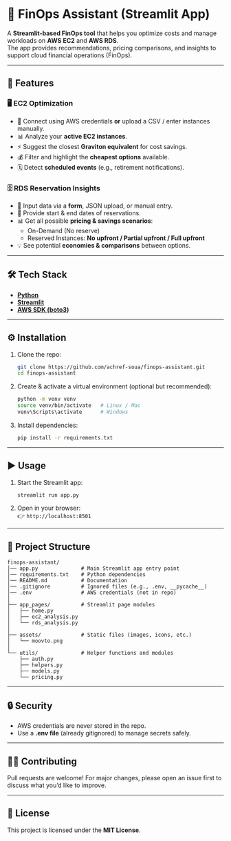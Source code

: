 # 💸 FinOps Assistant (Streamlit App)

A **Streamlit-based FinOps tool** that helps you optimize costs and manage workloads on **AWS EC2** and **AWS RDS**.  
The app provides recommendations, pricing comparisons, and insights to support cloud financial operations (FinOps).  

---

## 🚀 Features

### 🖥️ EC2 Optimization
- 🔑 Connect using AWS credentials **or** upload a CSV / enter instances manually.  
- 📊 Analyze your **active EC2 instances**.  
- ⚡ Suggest the closest **Graviton equivalent** for cost savings.  
- 💰 Filter and highlight the **cheapest options** available.  
- 🗓️ Detect **scheduled events** (e.g., retirement notifications).  

### 🗄️ RDS Reservation Insights
- 🔑 Input data via a **form**, JSON upload, or manual entry.  
- 📅 Provide start & end dates of reservations.  
- 📊 Get all possible **pricing & savings scenarios**:
  - On-Demand (No reserve)  
  - Reserved Instances: **No upfront / Partial upfront / Full upfront**  
- 💡 See potential **economies & comparisons** between options.  

---

## 🛠️ Tech Stack
- **[Python](https://www.python.org/)**  
- **[Streamlit](https://streamlit.io/)**  
- **[AWS SDK (boto3)](https://boto3.amazonaws.com/v1/documentation/api/latest/index.html)**  

---

## ⚙️ Installation

1. Clone the repo:
   ```bash
   git clone https://github.com/achref-soua/finops-assistant.git
   cd finops-assistant
   ```

2. Create & activate a virtual environment (optional but recommended):
   ```bash
   python -m venv venv
   source venv/bin/activate   # Linux / Mac
   venv\Scripts\activate      # Windows
   ```

3. Install dependencies:
   ```bash
   pip install -r requirements.txt
   ```

---

## ▶️ Usage

1. Start the Streamlit app:
   ```bash
   streamlit run app.py
   ```

2. Open in your browser:  
   👉 `http://localhost:8501`

---

## 📁 Project Structure
```
finops-assistant/
│── app.py              # Main Streamlit app entry point
│── requirements.txt    # Python dependencies
│── README.md           # Documentation
│── .gitignore          # Ignored files (e.g., .env, __pycache__)
│── .env                # AWS credentials (not in repo)
│
├── app_pages/          # Streamlit page modules
│   ├── home.py
│   ├── ec2_analysis.py
│   └── rds_analysis.py
│
├── assets/             # Static files (images, icons, etc.)
│   └── moovto.png
│
└── utils/              # Helper functions and modules
    ├── auth.py
    ├── helpers.py
    ├── models.py
    └── pricing.py
```

---

## 🔒 Security
- AWS credentials are never stored in the repo.  
- Use a **.env file** (already gitignored) to manage secrets safely.  

---

## 🧑‍💻 Contributing
Pull requests are welcome! For major changes, please open an issue first to discuss what you’d like to improve.  

---

## 📜 License
This project is licensed under the **MIT License**.  

